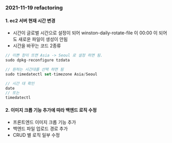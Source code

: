 ### 2021-11-19 refactoring

#### 1. ec2 서버 현재 시간 변경

- 시간이 글로벌 시간으로 설정이 되어 winston-daily-rotate-file 이 00:00 이 되어도 새로운 파일이 생성이 안됨
- 시간을 바꾸는 코드 2종류

```jsx
// 이쁜 창이 뜨면 Asia -> Seoul 로 설정 하면 됨.
sudo dpkg-reconfigure tzdata

// 원하는 시간대를 선택 하면 됨
sudo timedatectl set-timezone Asia/Seoul

// 시간 대 확인
date
// 또는
timedatectl

```

#### 2. 이미지 크롭 기능 추가에 따라 백엔드 로직 수정

- 프론트엔드 이미지 크롭 기능 추가
- 백엔드 파일 업로드 경로 추가
- CRUD 별 로직 일부 수정
